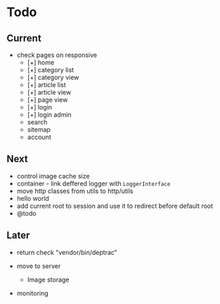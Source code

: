 # Todo

## Current

- check pages on responsive
  - [+] home
  - [+] category list
  - [+] category view
  - [+] article list
  - [+] article view
  - [+] page view
  - [+] login
  - [+] login admin
  - search
  - sitemap
  - account

## Next

- control image cache size
- container - link deffered logger with `LoggerInterface`
- move http classes from utils to http/utils
- hello world
- add current root to session and use it to redirect before default root
- @todo

## Later

- return check "vendor/bin/deptrac"

- move to server
  - Image storage

- monitoring
